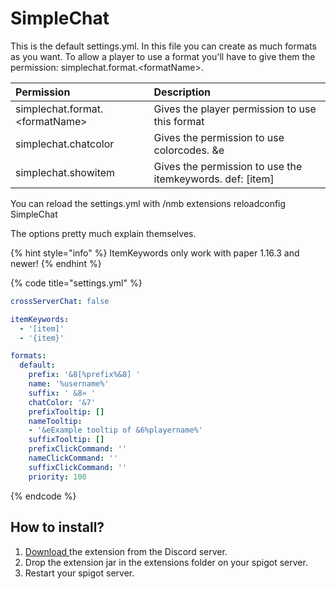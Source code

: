 # SimpleChat

This is the default settings.yml. In this file you can create as much formats as you want. To allow a player to use a format you'll have to give them the permission: simplechat.format.&lt;formatName&gt;.

| Permission | Description |
| :--- | :--- |
| simplechat.format.&lt;formatName&gt; | Gives the player permission to use this format |
| simplechat.chatcolor | Gives the permission to use colorcodes. &e |
| simplechat.showitem | Gives the permission to use the itemkeywords. def: \[item\] |

You can reload the settings.yml with /nmb extensions reloadconfig SimpleChat

The options pretty much explain themselves.

{% hint style="info" %}
ItemKeywords only work with paper 1.16.3 and newer!
{% endhint %}

{% code title="settings.yml" %}
```yaml
crossServerChat: false

itemKeywords:
  - '[item]'
  - '{item}'

formats:
  default:
    prefix: '&8[%prefix%&8] '
    name: '%username%'
    suffix: ' &8» '
    chatColor: '&7'
    prefixTooltip: []
    nameTooltip:
    - '&eExample tooltip of &6%playername%'
    suffixTooltip: []
    prefixClickCommand: ''
    nameClickCommand: ''
    suffixClickCommand: ''
    priority: 100
```
{% endcode %}

## How to install?

1. [Download ](https://discordapp.com/channels/222070253172031500/564936267037540353/790638738828558356)the extension from the Discord server.
2. Drop the extension jar in the extensions folder on your spigot server.
3. Restart your spigot server.

